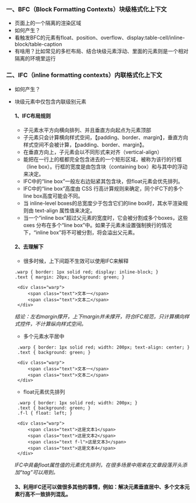 ### 一、BFC（Block Formatting Contexts）块级格式化上下文

- 页面上的一个隔离的渲染区域
- 如何产生？
- 看触发BFC的元素有float、position、overflow、display:table-cell/inline-block/table-caption
- 有啥用？比如常见的多栏布局、结合块级元素浮动、里面的元素则是一个相对隔离的环境里运行


### 二、IFC（inline formatting contexts）内联格式化上下文

- 如何产生？ 
- 块级元素中仅包含内联级别元素

  #### 1、IFC布局规则
    - 子元素水平方向横向排列、并且垂直方向起点为元素顶部
    - 子元素只会计算横向样式空间，【padding、border、margin】，垂直方向样式空间不会被计算，【padding、border、margin】。
    - 在垂直方向上，子元素会以不同形式来对齐（vertical-align）
    - 能把在一行上的框都完全包含进去的一个矩形区域，被称为该行的行框（line box）。行框的宽度是由包含块（containing box）和与其中的浮动来决定。
    - IFC中的“line box”一般左右边贴紧其包含块，但float元素会优先排列。
    - IFC中的“line box”高度由 CSS 行高计算规则来确定，同个IFC下的多个line box高度可能会不同。
    - 当 inline-level boxes的总宽度少于包含它们的line box时，其水平渲染规则由 text-align 属性值来决定。
    - 当一个“inline box”超过父元素的宽度时，它会被分割成多个boxes，这些 oxes 分布在多个“line box”中。如果子元素未设置强制换行的情况下，“inline box”将不可被分割，将会溢出父元素。

  #### 2、去理解下
   - 很多时候，上下间距不生效可以使用IFC来解释
   ```
   .warp { border: 1px solid red; display: inline-block; }
   .text { margin: 20px; background: green; }

    <div class="warp">
        <span class="text">文本一</span>
        <span class="text">文本二</span>
    </div>
   ```
   *结论：左右margin撑开，上下margin并未撑开，符合IFC规范，只计算横向样式控件，不计算纵向样式空间。*

   - 多个元素水平居中

   ```
    .warp { border: 1px solid red; width: 200px; text-align: center; }
    .text { background: green; }

    <div class="warp">
        <span class="text">文本一</span>
        <span class="text">文本二</span>
    </div>
   ```

   - float元素优先排列
   ```
    .warp { border: 1px solid red; width: 200px; }
    .text { background: green; }
    .f-l { float: left; }

    <div class="warp">
        <span class="text">这是文本1</span>
        <span class="text">这是文本2</span>
        <span class="text f-l">这是文本3</span>
        <span class="text">这是文本4</span>
    </div>
   ```
   *IFC中具备float属性值的元素优先排列，在很多场景中用来在文章段落开头添加“tag”可以用到。*

   #### 3、利用IFC还可以做很多其他的事情，例如：解决元素垂直居中、多个文本元素行高不一致排列混乱。
 